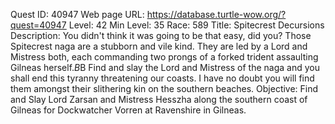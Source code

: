 Quest ID: 40947
Web page URL: https://database.turtle-wow.org/?quest=40947
Level: 42
Min Level: 35
Race: 589
Title: Spitecrest Decursions
Description: You didn't think it was going to be that easy, did you? Those Spitecrest naga are a stubborn and vile kind. They are led by a Lord and Mistress both, each commanding two prongs of a forked trident assaulting Gilneas herself.$B$B Find and slay the Lord and Mistress of the naga and you shall end this tyranny threatening our coasts. I have no doubt you will find them amongst their slithering kin on the southern beaches.
Objective: Find and Slay Lord Zarsan and Mistress Hesszha along the southern coast of Gilneas for Dockwatcher Vorren at Ravenshire in Gilneas.
